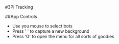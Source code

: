 #3Pi Tracking

##App Controls
* Use you mouse to select bots
* Press ' '<Space> to capture a new background
* Press 'G' to open the menu for all sorts of goodies
